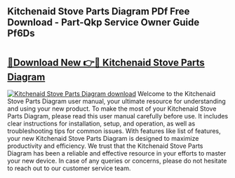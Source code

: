 ## Kitchenaid Stove Parts Diagram PDf Free Download - Part-Qkp Service Owner Guide Pf6Ds

# <h2><a href="http://dfskbq.blite.top/?on=Kitchenaid+Stove+Parts+Diagram">🔗Download New 👉🔴 Kitchenaid Stove Parts Diagram</a></h2>

[![Kitchenaid Stove Parts Diagram download](https://i.imgur.com/lujVjoI.png)](http://dfskbq.blite.top/?on=Kitchenaid+Stove+Parts+Diagram)
Welcome to the Kitchenaid Stove Parts Diagram user manual, your ultimate resource for understanding and using your new product. To make the most of your Kitchenaid Stove Parts Diagram, please read this user manual carefully before use. It includes clear instructions for installation, setup, and operation, as well as troubleshooting tips for common issues. With features like list of features, your new Kitchenaid Stove Parts Diagram is designed to maximize productivity and efficiency. We trust that the Kitchenaid Stove Parts Diagram has been a reliable and effective resource in your efforts to master your new device. In case of any queries or concerns, please do not hesitate to reach out to our customer service team.
